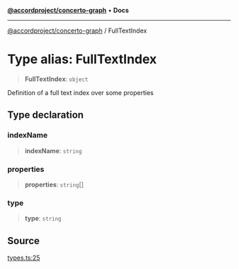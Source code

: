 [**@accordproject/concerto-graph**](../README.md) • **Docs**

***

[@accordproject/concerto-graph](../README.md) / FullTextIndex

# Type alias: FullTextIndex

> **FullTextIndex**: `object`

Definition of a full text index over some properties

## Type declaration

### indexName

> **indexName**: `string`

### properties

> **properties**: `string`[]

### type

> **type**: `string`

## Source

[types.ts:25](https://github.com/accordproject/lab-concerto-graph/blob/d7fad90b4d14f7e274bc7920a0b495fb75c52dcc/src/types.ts#L25)
